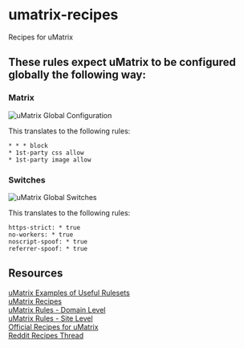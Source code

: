 # umatrix-recipes
Recipes for uMatrix    

## These rules expect uMatrix to be configured globally the following way:
### Matrix
![uMatrix Global Configuration](https://github.com/themagicteeth/umatrix-recipes/raw/master/imgs/uMatrixGloablConfig.JPG "uMatrix Global Configuration")
 
This translates to the following rules:
```
* * * block
* 1st-party css allow
* 1st-party image allow
```

### Switches
![uMatrix Global Switches](https://github.com/themagicteeth/umatrix-recipes/raw/master/imgs/uMatrixGloablSwitches.JPG "uMatrix Global Switches")

This translates to the following rules:
```
https-strict: * true
no-workers: * true
noscript-spoof: * true
referrer-spoof: * true
```

## Resources    
[uMatrix Examples of Useful Rulesets](https://github.com/gorhill/uMatrix/wiki/Examples-of-useful-rulesets)    
[uMatrix Recipes](https://github.com/kristerkari/umatrix-recipes)    
[uMatrix Rules - Domain Level](https://github.com/uMatrix-Rules/uMatrix-Rules-Domain)    
[uMatrix Rules - Site Level](https://github.com/uMatrix-Rules/uMatrix-Rules-Site)    
[Official Recipes for uMatrix](https://github.com/uBlockOrigin/uAssets/blob/master/recipes/recipes_en.txt)    
[Reddit Recipes Thread](https://www.reddit.com/r/uMatrix/comments/7v5zrq/recipes/)    